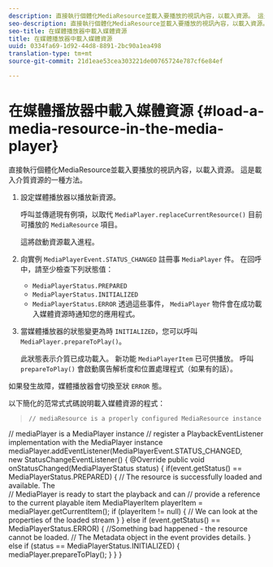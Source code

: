 ```yaml
---
description: 直接執行個體化MediaResource並載入要播放的視訊內容，以載入資源。 這是載入介質資源的一種方法。
seo-description: 直接執行個體化MediaResource並載入要播放的視訊內容，以載入資源。 這是載入介質資源的一種方法。
seo-title: 在媒體播放器中載入媒體資源
title: 在媒體播放器中載入媒體資源
uuid: 0334fa69-1d92-44d8-8891-2bc90a1ea498
translation-type: tm+mt
source-git-commit: 21d1eae53cea303221de00765724e787cf6e84ef

---
```



# 在媒體播放器中載入媒體資源 {#load-a-media-resource-in-the-media-player}

直接執行個體化MediaResource並載入要播放的視訊內容，以載入資源。 這是載入介質資源的一種方法。

1. 設定媒體播放器以播放新資源。

   呼叫並傳遞現有例項，以取代 `MediaPlayer.replaceCurrentResource()` 目前可播放的 `MediaResource` 項目。

   這將啟動資源載入進程。

1. 向實例 `MediaPlayerEvent.STATUS_CHANGED` 註冊事 `MediaPlayer` 件。 在回呼中，請至少檢查下列狀態值：

   * `MediaPlayerStatus.PREPARED`
   * `MediaPlayerStatus.INITIALIZED`
   * `MediaPlayerStatus.ERROR`
   透過這些事件， `MediaPlayer` 物件會在成功載入媒體資源時通知您的應用程式。
1. 當媒體播放器的狀態變更為時 `INITIALIZED`，您可以呼叫 `MediaPlayer.prepareToPlay()`。

   此狀態表示介質已成功載入。 新功能 `MediaPlayerItem` 已可供播放。 呼叫 `prepareToPlay()` 會啟動廣告解析度和位置處理程式（如果有的話）。

如果發生故障，媒體播放器會切換至狀 `ERROR` 態。

以下簡化的范常式式碼說明載入媒體資源的程式：
>```java>
>// mediaResource is a properly configured MediaResource instance 
// mediaPlayer is a MediaPlayer instance 
// register a PlaybackEventListener implementation with the MediaPlayer instance 
mediaPlayer.addEventListener(MediaPlayerEvent.STATUS_CHANGED,  
 new StatusChangeEventListener() { 
   @Override 
   public void onStatusChanged(MediaPlayerStatus status) { 
       if(event.getStatus() == MediaPlayerStatus.PREPARED) { 
           // The resource is successfully loaded and available. The  
           // MediaPlayer is ready to start the playback and can 
           // provide a reference to the current playable item 
           MediaPlayerItem playerItem = mediaPlayer.getCurrentItem(); 
           if (playerItem != null) { 
               // We can look at the properties of the loaded stream 
           } 
       } 
       else if (event.getStatus() == MediaPlayerStatus.ERROR) { 
           //Something bad happened - the resource cannot be loaded. 
           // The Metadata object in the event provides details. 
       } 
       else if (status == MediaPlayerStatus.INITIALIZED) { 
           mediaPlayer.prepareToPlay(); 
       } 
   } 
} 
```
